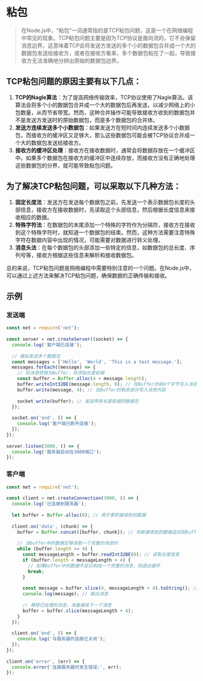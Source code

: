 # 粘包

> 在Node.js中，“粘包”一词通常指的是TCP粘包问题，这是一个在网络编程中常见的现象。TCP粘包问题主要是因为TCP协议是面向流的，它不会保留消息边界，这意味着TCP会将发送方发送的多个小的数据包合并成一个大的数据包发送给接收方，或者在接收方看来，多个数据包粘在了一起，导致接收方无法准确地分辨出原始的数据包边界。

## TCP粘包问题的原因主要有以下几点：

1. **TCP的Nagle算法**：为了提高网络传输效率，TCP协议使用了Nagle算法。该算法会将多个小的数据包合并成一个大的数据包后再发送，以减少网络上的小包数量，从而节省带宽。然而，这种合并操作可能导致接收方收到的数据包并不是发送方发送时的原始数据包，而是多个数据包的合并体。
2. **发送方连续发送多个小数据包**：如果发送方在短时间内连续发送多个小数据包，而接收方的缓冲区又足够大，那么这些数据包可能会被TCP协议合并成一个大的数据包发送给接收方。
3. **接收方的缓冲区处理**：接收方在接收数据时，通常会将数据存放在一个缓冲区中。如果多个数据包在接收方的缓冲区中连续存放，而接收方没有正确地处理这些数据包的分界，就可能导致粘包问题。

## 为了解决TCP粘包问题，可以采取以下几种方法：

1. **固定长度法**：发送方在发送每个数据包之前，先发送一个表示数据包长度的头部信息，接收方在接收数据时，先读取这个头部信息，然后根据长度信息来接收相应的数据。
2. **特殊字符法**：在数据包的末尾添加一个特殊的字符作为分隔符，接收方在接收到这个特殊字符时，就知道一个数据包的结束。然而，这种方法需要注意特殊字符在数据内容中出现的情况，可能需要对数据进行转义处理。
3. **消息头法**：在每个数据包的头部添加一些特定的信息，如数据包的总长度、序列号等，接收方根据这些信息来解析和接收数据包。

总的来说，TCP粘包问题是网络编程中需要特别注意的一个问题。在Node.js中，可以通过上述方法来解决TCP粘包问题，确保数据的正确传输和接收。


## 示例

### 发送端

```javascript
const net = require('net');  
  
const server = net.createServer((socket) => {  
  console.log('客户端已连接');  
  
  // 模拟发送多个数据包  
  const messages = ['Hello', 'World', 'This is a test message.'];  
  messages.forEach((message) => {  
    // 将消息转换为Buffer，并添加长度前缀  
    const buffer = Buffer.alloc(4 + message.length);  
    buffer.writeInt32BE(message.length, 0); // 在Buffer的前4个字节写入消息长度（大端序）  
    buffer.write(message, 4); // 在Buffer的剩余部分写入消息内容  
  
    socket.write(buffer); // 发送带有长度前缀的数据包  
  });  
  
  socket.on('end', () => {  
    console.log('客户端已断开连接');  
  });  
});  
  
server.listen(3000, () => {  
  console.log('服务器启动在3000端口');  
});
```

### 客户端

```javascript
const net = require('net');  
  
const client = net.createConnection(3000, () => {  
  console.log('已连接到服务器');  
  
  let buffer = Buffer.alloc(0); // 用于累积接收到的数据  
  
  client.on('data', (chunk) => {  
    buffer = Buffer.concat([buffer, chunk]); // 将新接收到的数据追加到buffer中  
  
    // 当buffer中的数据足够读取一个完整的消息时  
    while (buffer.length >= 4) {  
      const messageLength = buffer.readInt32BE(0); // 读取长度信息  
      if (buffer.length < messageLength + 4) {  
        // 如果buffer中的数据不足以构成一个完整的消息，则退出循环  
        break;  
      }  
  
      const message = buffer.slice(4, messageLength + 4).toString(); // 提取消息内容  
      console.log(message); // 输出消息  
  
      // 移除已处理的消息，准备接收下一个消息  
      buffer = buffer.slice(messageLength + 4);  
    }  
  });  
  
  client.on('end', () => {  
    console.log('与服务器的连接已关闭');  
  });  
});  
  
client.on('error', (err) => {  
  console.error('连接服务器时发生错误:', err);  
});
```

